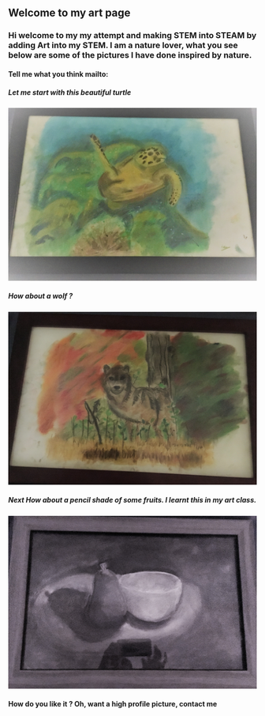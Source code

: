 ## Welcome to my art page

### Hi welcome to my my attempt and making STEM into STEAM by adding Art into my STEM. I am a nature lover, what you see below are some of the pictures I have done inspired by nature. 

#### Tell me what you think mailto:

##### Let me start with this beautiful turtle

<img src="turtle.jpeg" width="600" height="350" title="Awww cute turtle">

##### How about a wolf ?
<img src="fox.jpeg" width="600" height="350" title="Did I scare you ?">

##### Next How about a pencil shade of some fruits. I learnt this in my art class.
<img src="fruits.jpeg" width="600" height="350" title="An apple a day ?">

#### How do you like it ? Oh, want a high profile picture, contact me
